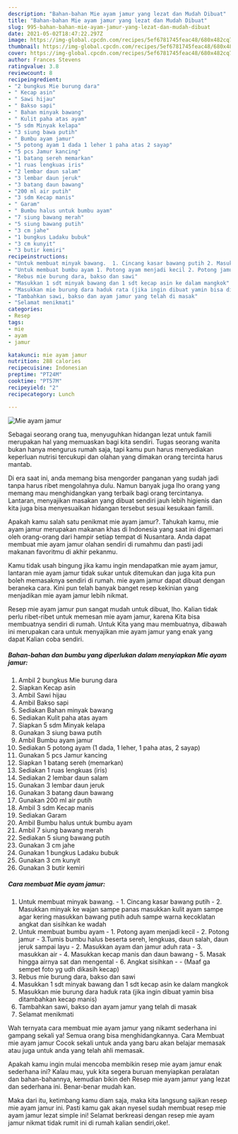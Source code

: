 ```yaml
---
description: "Bahan-bahan Mie ayam jamur yang lezat dan Mudah Dibuat"
title: "Bahan-bahan Mie ayam jamur yang lezat dan Mudah Dibuat"
slug: 995-bahan-bahan-mie-ayam-jamur-yang-lezat-dan-mudah-dibuat
date: 2021-05-02T18:47:22.297Z
image: https://img-global.cpcdn.com/recipes/5ef6781745feac48/680x482cq70/mie-ayam-jamur-foto-resep-utama.jpg
thumbnail: https://img-global.cpcdn.com/recipes/5ef6781745feac48/680x482cq70/mie-ayam-jamur-foto-resep-utama.jpg
cover: https://img-global.cpcdn.com/recipes/5ef6781745feac48/680x482cq70/mie-ayam-jamur-foto-resep-utama.jpg
author: Frances Stevens
ratingvalue: 3.8
reviewcount: 8
recipeingredient:
- "2 bungkus Mie burung dara"
- " Kecap asin"
- " Sawi hijau"
- " Bakso sapi"
- " Bahan minyak bawang"
- " Kulit paha atas ayam"
- "5 sdm Minyak kelapa"
- "3 siung bawa putih"
- " Bumbu ayam jamur"
- "5 potong ayam 1 dada 1 leher 1 paha atas 2 sayap"
- "5 pcs Jamur kancing"
- "1 batang sereh memarkan"
- "1 ruas lengkuas iris"
- "2 lembar daun salam"
- "3 lembar daun jeruk"
- "3 batang daun bawang"
- "200 ml air putih"
- "3 sdm Kecap manis"
- " Garam"
- " Bumbu halus untuk bumbu ayam"
- "7 siung bawang merah"
- "5 siung bawang putih"
- "3 cm jahe"
- "1 bungkus Ladaku bubuk"
- "3 cm kunyit"
- "3 butir kemiri"
recipeinstructions:
- "Untuk membuat minyak bawang.  1. Cincang kasar bawang putih 2. Masukkan minyak ke wajan sampe panas masukkan kulit ayam sampe agar kering masukkan bawang putih aduh sampe warna kecoklatan angkat dan sisihkan ke wadah"
- "Untuk membuat bumbu ayam 1. Potong ayam menjadi kecil 2. Potong jamur 3.Tumis bumbu halus beserta sereh, lengkuas, daun salah, daun jeruk sampai layu 2. Masukkan ayam dan jamur aduh rata 3. masukkan air 4. Masukkan kecap manis dan daun bawang 5. Masak hingga airnya sat dan mengental 6. Angkat sisihkan  (Maaf ga sempet foto yg udh dikasih kecap)"
- "Rebus mie burung dara, bakso dan sawi"
- "Masukkan 1 sdt minyak bawang dan 1 sdt kecap asin ke dalam mangkok"
- "Masukkan mie burung dara haduk rata (jika ingin dibuat yamin bisa ditambahkan kecap manis)"
- "Tambahkan sawi, bakso dan ayam jamur yang telah di masak"
- "Selamat menikmati"
categories:
- Resep
tags:
- mie
- ayam
- jamur

katakunci: mie ayam jamur 
nutrition: 288 calories
recipecuisine: Indonesian
preptime: "PT24M"
cooktime: "PT57M"
recipeyield: "2"
recipecategory: Lunch

---
```



![Mie ayam jamur](https://img-global.cpcdn.com/recipes/5ef6781745feac48/680x482cq70/mie-ayam-jamur-foto-resep-utama.jpg)

Sebagai seorang orang tua, menyuguhkan hidangan lezat untuk famili merupakan hal yang memuaskan bagi kita sendiri. Tugas seorang  wanita bukan hanya mengurus rumah saja, tapi kamu pun harus menyediakan keperluan nutrisi tercukupi dan olahan yang dimakan orang tercinta harus mantab.

Di era  saat ini, anda memang bisa mengorder panganan yang sudah jadi tanpa harus ribet mengolahnya dulu. Namun banyak juga lho orang yang memang mau menghidangkan yang terbaik bagi orang tercintanya. Lantaran, menyajikan masakan yang dibuat sendiri jauh lebih higienis dan kita juga bisa menyesuaikan hidangan tersebut sesuai kesukaan famili. 



Apakah kamu salah satu penikmat mie ayam jamur?. Tahukah kamu, mie ayam jamur merupakan makanan khas di Indonesia yang saat ini digemari oleh orang-orang dari hampir setiap tempat di Nusantara. Anda dapat membuat mie ayam jamur olahan sendiri di rumahmu dan pasti jadi makanan favoritmu di akhir pekanmu.

Kamu tidak usah bingung jika kamu ingin mendapatkan mie ayam jamur, lantaran mie ayam jamur tidak sukar untuk ditemukan dan juga kita pun boleh memasaknya sendiri di rumah. mie ayam jamur dapat dibuat dengan beraneka cara. Kini pun telah banyak banget resep kekinian yang menjadikan mie ayam jamur lebih nikmat.

Resep mie ayam jamur pun sangat mudah untuk dibuat, lho. Kalian tidak perlu ribet-ribet untuk memesan mie ayam jamur, karena Kita bisa membuatnya sendiri di rumah. Untuk Kita yang mau membuatnya, dibawah ini merupakan cara untuk menyajikan mie ayam jamur yang enak yang dapat Kalian coba sendiri.

<!--inarticleads1-->

##### Bahan-bahan dan bumbu yang diperlukan dalam menyiapkan Mie ayam jamur:

1. Ambil 2 bungkus Mie burung dara
1. Siapkan  Kecap asin
1. Ambil  Sawi hijau
1. Ambil  Bakso sapi
1. Sediakan  Bahan minyak bawang
1. Sediakan  Kulit paha atas ayam
1. Siapkan 5 sdm Minyak kelapa
1. Gunakan 3 siung bawa putih
1. Ambil  Bumbu ayam jamur
1. Sediakan 5 potong ayam (1 dada, 1 leher, 1 paha atas, 2 sayap)
1. Gunakan 5 pcs Jamur kancing
1. Siapkan 1 batang sereh (memarkan)
1. Sediakan 1 ruas lengkuas (iris)
1. Sediakan 2 lembar daun salam
1. Gunakan 3 lembar daun jeruk
1. Gunakan 3 batang daun bawang
1. Gunakan 200 ml air putih
1. Ambil 3 sdm Kecap manis
1. Sediakan  Garam
1. Ambil  Bumbu halus untuk bumbu ayam
1. Ambil 7 siung bawang merah
1. Sediakan 5 siung bawang putih
1. Gunakan 3 cm jahe
1. Gunakan 1 bungkus Ladaku bubuk
1. Gunakan 3 cm kunyit
1. Gunakan 3 butir kemiri




<!--inarticleads2-->

##### Cara membuat Mie ayam jamur:

1. Untuk membuat minyak bawang.  - 1. Cincang kasar bawang putih - 2. Masukkan minyak ke wajan sampe panas masukkan kulit ayam sampe agar kering masukkan bawang putih aduh sampe warna kecoklatan angkat dan sisihkan ke wadah
1. Untuk membuat bumbu ayam - 1. Potong ayam menjadi kecil - 2. Potong jamur - 3.Tumis bumbu halus beserta sereh, lengkuas, daun salah, daun jeruk sampai layu - 2. Masukkan ayam dan jamur aduh rata - 3. masukkan air - 4. Masukkan kecap manis dan daun bawang - 5. Masak hingga airnya sat dan mengental - 6. Angkat sisihkan -  - (Maaf ga sempet foto yg udh dikasih kecap)
1. Rebus mie burung dara, bakso dan sawi
1. Masukkan 1 sdt minyak bawang dan 1 sdt kecap asin ke dalam mangkok
1. Masukkan mie burung dara haduk rata (jika ingin dibuat yamin bisa ditambahkan kecap manis)
1. Tambahkan sawi, bakso dan ayam jamur yang telah di masak
1. Selamat menikmati




Wah ternyata cara membuat mie ayam jamur yang nikamt sederhana ini gampang sekali ya! Semua orang bisa menghidangkannya. Cara Membuat mie ayam jamur Cocok sekali untuk anda yang baru akan belajar memasak atau juga untuk anda yang telah ahli memasak.

Apakah kamu ingin mulai mencoba membikin resep mie ayam jamur enak sederhana ini? Kalau mau, yuk kita segera buruan menyiapkan peralatan dan bahan-bahannya, kemudian bikin deh Resep mie ayam jamur yang lezat dan sederhana ini. Benar-benar mudah kan. 

Maka dari itu, ketimbang kamu diam saja, maka kita langsung sajikan resep mie ayam jamur ini. Pasti kamu gak akan nyesel sudah membuat resep mie ayam jamur lezat simple ini! Selamat berkreasi dengan resep mie ayam jamur nikmat tidak rumit ini di rumah kalian sendiri,oke!.

